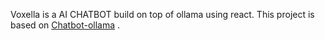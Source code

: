 Voxella is a AI CHATBOT build on top of ollama using react. This project is based on [Chatbot-ollama](https://github.com/ivanfioravanti/chatbot-ollama) .
